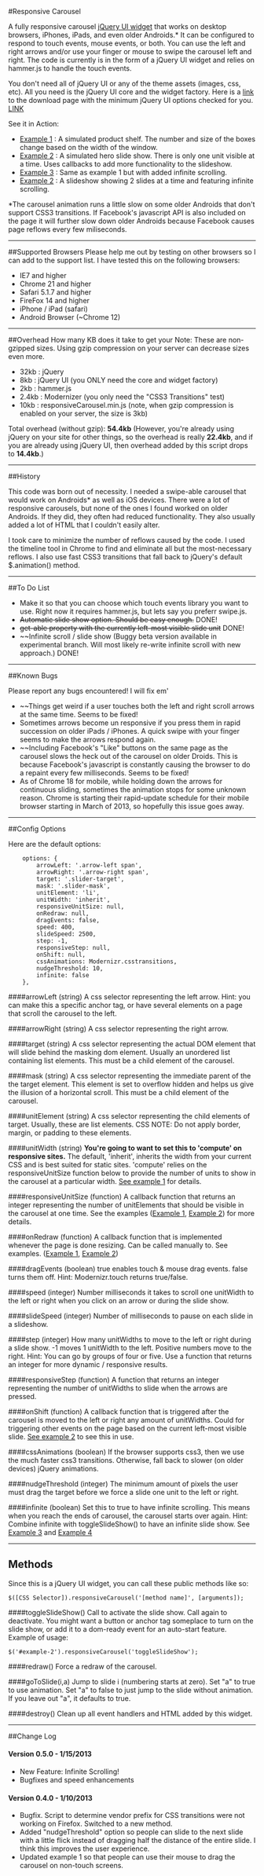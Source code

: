 #Responsive Carousel

A fully responsive carousel [jQuery UI widget](http://jqueryui.com/widget/ "jQuery UI widget documentation") that works on desktop browsers, iPhones, iPads, and even older Androids.* It can be configured to respond to touch events, mouse events, or both.  You can use the left and right arrows and/or use your finger or mouse to swipe the carousel left and right.  The code is currently is in the form of a jQuery UI widget and relies on hammer.js to handle the touch events.

You don't need all of jQuery UI or any of the theme assets (images, css, etc). All you need is the jQuery UI core and the widget factory.  Here is a [link](http://jqueryui.com/download/#themeParams=none&zComponents=5d000001005702000000000000003d8889a73445cfa2549752eb7d5b0fde05c98ebf91d7c7d9c45fea7207439222bfdeef8f217649db6e5aea9e164adfe948b6de7623420184c14e9dc8d7d811a9c755a71664e483f3459d92b441d01744f148ef2cc79f5870e3311a9e94d1e42f9b0cad1022ed5169c595ea345a6afcc38b75ce0586a3496e04001d04b0690257fd1cbb11395fd272cb91887639ea5f9f9b23259ee98fdaa0b3949c67f9028bb471dbc04c14d875384b78a68872ab02462330b6265c29802a99ddb915c78cafd3be102e26c7193ae335a4109f5f269618a9f0ffe5690f75 "jQuery UI with min needed options") to the download page with the minimum jQuery UI options checked for you. [LINK](http://jqueryui.com/download/#themeParams=none&zComponents=5d000001005702000000000000003d8889a73445cfa2549752eb7d5b0fde05c98ebf91d7c7d9c45fea7207439222bfdeef8f217649db6e5aea9e164adfe948b6de7623420184c14e9dc8d7d811a9c755a71664e483f3459d92b441d01744f148ef2cc79f5870e3311a9e94d1e42f9b0cad1022ed5169c595ea345a6afcc38b75ce0586a3496e04001d04b0690257fd1cbb11395fd272cb91887639ea5f9f9b23259ee98fdaa0b3949c67f9028bb471dbc04c14d875384b78a68872ab02462330b6265c29802a99ddb915c78cafd3be102e26c7193ae335a4109f5f269618a9f0ffe5690f75 "jQuery UI with min required options.")

See it in Action:

- [Example 1](http://matthewtoledo.com/creations/responsive-carousel/example/example-1.html) : A simulated product shelf.  The number and size of the boxes change based on the width of the window.
- [Example 2](http://matthewtoledo.com/creations/responsive-carousel/example/example-2.html) : A simulated hero slide show.  There is only one unit visible at a time.  Uses callbacks to add more functionality to the slideshow.
- [Example 3](http://matthewtoledo.com/creations/responsive-carousel/example/example-3.html) : Same as example 1 but with added infinite scrolling.
- [Example 2](http://matthewtoledo.com/creations/responsive-carousel/example/example-4.html) : A slideshow showing 2 slides at a time and featuring infinite scrolling.

*The carousel animation runs a little slow on some older Androids that don't 
support CSS3 transitions.  If Facebook's javascript API is also included on the page it will further slow down older Androids because Facebook causes page reflows every few miliseconds.


----------


##Supported Browsers
Please help me out by testing on other browsers so I can add to the support list. I have tested this on the following browsers:
- IE7 and higher
- Chrome 21 and higher
- Safari 5.1.7 and higher
- FireFox 14 and higher
- iPhone / iPad (safari)
- Android Browser (~Chrome 12)

----------


##Overhead
How many KB does it take to get your Note: These are non-gzipped sizes.  Using gzip compression on your server can decrease sizes even more.
- 32kb : jQuery
- 8kb : jQuery UI (you ONLY need the core and widget factory)
- 2kb : hammer.js
- 2.4kb : Modernizer (you only need the "CSS3 Transitions" test)
- 10kb : responsiveCarousel.min.js (note, when gzip compression is enabled on your server, the size is 3kb)

Total overhead (without gzip): **54.4kb** (However, you're already using jQuery on your site for other things, so the overhead is really **22.4kb**, and if you are already using jQuery UI, then overhead added by this script drops to **14.4kb**.)

----------


##History

This code was born out of necessity. I needed a swipe-able carousel that would work on Androids* as well as iOS devices. There were a lot of responsive carousels, but none of the ones I found worked on older Androids.  If they did, they often had reduced functionality. They also usually added a lot of HTML that I couldn't easily alter.

I took care to minimize the number of reflows caused by the code.   I used the timeline tool in Chrome to find and eliminate all but the most-necessary 
reflows. I also use fast CSS3 transitions that fall back to jQuery's default
$.animation() method.

----------


##To Do List

- Make it so that you can choose which touch events library you want to use.  Right now it requires hammer.js, but lets say you preferr swipe.js.
- ~~Automatic slide show option.  Should be easy enough.~~ DONE!
- ~~get-able property with the currently left-most visible slide unit~~ DONE!
- ~~Infinite scroll / slide show  (Buggy beta version available in experimental branch.  Will most likely re-write infinite scroll with new approach.) DONE!

----------


##Known Bugs

Please report any bugs encountered!  I will fix em'

- ~~Things get weird if a user touches both the left and right scroll arrows at the same time. Seems to be fixed!
- Sometimes arrows become un responsive if you press them in rapid succession on older iPads / iPhones.  A quick swipe with your finger seems to make the arrows respond again.
- ~~Including Facebook's "Like" buttons on the same page as the carousel slows the heck out of the carousel on older Droids.  This is because Facebook's javascript is constantly causing the browser to do a repaint every few milliseconds. Seems to be fixed!
- As of Chrome 18 for mobile, while holding down the arrows for continuous sliding, sometimes the animation stops for some unknown reason.  Chrome is starting their rapid-update schedule for their mobile browser starting in March of 2013, so hopefully this issue goes away. 

----------


##Config Options

Here are the default options:

        options: {
            arrowLeft: '.arrow-left span',
            arrowRight: '.arrow-right span',
            target: '.slider-target',
            mask: '.slider-mask',
            unitElement: 'li',
            unitWidth: 'inherit',
            responsiveUnitSize: null,
            onRedraw: null,
            dragEvents: false,
			speed: 400,
			slideSpeed: 2500,
			step: -1,
			responsiveStep: null,
		    onShift: null,
            cssAnimations: Modernizr.csstransitions,
            nudgeThreshold: 10,
			infinite: false
        },

####arrowLeft  (string)
A css selector representing the left arrow.  Hint:  you can make this a specific anchor tag, or have several elements on a page that scroll the carousel to the left.

####arrowRight (string)
A css selector representing the right arrow.

####target (string)
A css selector representing the actual DOM element that will slide behind the masking dom element.  Usually an unordered list containing list elements. This must be a child element of the carousel.

####mask (string)
A css selector representing the immediate parent of the the target element.  This element is set to overflow hidden and helps us give the illusion of a horizontal scroll. This must be a child element of the carousel.

####unitElement  (string)
A css selector representing the child elements of target.  Usually, these are list elements.  CSS NOTE: Do not apply border, margin, or padding to these elements.

####unitWidth  (string)
__You're going to want to set this to 'compute' on responsive sites.__   The default, 'inherit', inherits the width from your current CSS and is best suited for static sites. 'compute' relies on the responsiveUnitSize function below to provide the number of units to show in the carousel at a particular width. [See example 1](http://matthewtoledo.com/creations/responsive-carousel/example/example-1.html) for details.

####responsiveUnitSize  (function)
A callback function that returns an integer representing the number of unitElements that should be visible in the carousel  at one time.  See the examples ([Example 1](http://matthewtoledo.com/creations/responsive-carousel/example/example-1.html), [Example 2](http://matthewtoledo.com/creations/responsive-carousel/example/example-2.html)) for more details.

####onRedraw  (function)
A callback function that is implemented whenever the page is done resizing.  Can be called manually to.  See examples. ([Example 1](http://matthewtoledo.com/creations/responsive-carousel/example/example-1.html), [Example 2](http://matthewtoledo.com/creations/responsive-carousel/example/example-2.html))

####dragEvents (boolean)
true enables touch & mouse drag events.  false turns them off.  Hint:  Modernizr.touch returns true/false.

####speed   (integer)
Number milliseconds it takes to scroll one unitWidth to the left or right when you click on an arrow or during the slide show.

####slideSpeed  (integer)
Number of milliseconds to pause on each slide in a slideshow.

####step (integer)
How many unitWidths to move to the left or right during a slide show.  -1 moves 1 unitWidth to the left. Positive numbers move to the right. Hint:  You can go by groups of four or five.  Use a function that returns an integer for more dynamic / responsive results.

####responsiveStep (function)
A function that returns an integer representing the number of unitWidths to slide when the arrows are pressed.

####onShift  (function)
A callback function that is triggered after the carousel is moved to the left or right any amount of unitWidths.  Could for triggering other events on the page based on the current left-most visible slide.  [See example 2](http://matthewtoledo.com/creations/responsive-carousel/example/example-2.html) to see this in use.

####cssAnimations (boolean)
If the browser supports css3, then we use the much faster css3 transitions.  Otherwise, fall back to slower (on older devices) jQuery animations.

####nudgeThreshold (integer)
The minimum amount of pixels the user must drag the target before we force a slide one unit to the left or right.

####infinite (boolean)
Set this to true to have infinite scrolling. This means when you reach the ends of carousel, the carousel starts over again.  Hint: Combine infinite with toggleSlideShow() to have an infinite slide show. See [Example 3](http://matthewtoledo.com/creations/responsive-carousel/example/example-3.html "Example 2") and [Example 4](http://matthewtoledo.com/creations/responsive-carousel/example/example-4.html "Example 4")

----------


## Methods

Since this is a jQuery UI widget, you can call these public methods like so:

	$([CSS Selector]).responsiveCarousel('[method name]', [arguments]);

####toggleSlideShow()
Call to activate the slide show. Call again to deactivate. You might want a button or anchor tag someplace to turn on the slide show, or add it to a dom-ready event for an auto-start feature. Example of usage:

	$('#example-2').responsiveCarousel('toggleSlideShow');

####redraw()
Force a redraw of the carousel.

####goToSlide(i,a)
Jump to slide i (numbering starts at zero). Set "a" to true to use animation. Set "a" to false to just jump to the slide without animation.  If you leave out "a", it defaults to true.

####destroy()
Clean up all event handlers and HTML added by this widget. 

----------



##Change Log

#### Version 0.5.0 - 1/15/2013
- New Feature: Infinite Scrolling!
- Bugfixes and speed enhancements

#### Version 0.4.0 - 1/10/2013
- Bugfix. Script to determine vendor prefix for CSS transitions were not working on Firefox.  Switched to a new method.
- Added "nudgeThreshold" option so people can slide to the next slide with a little flick instead of dragging half the distance of the entire slide.  I think this improves the user experience.
- Updated example 1 so that people can use their mouse to drag the carousel on non-touch screens.
